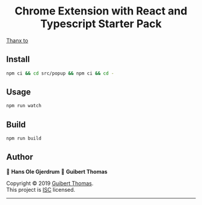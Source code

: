 <h1 align="center">Chrome Extension with React and Typescript Starter Pack</h1>

[Thanx to](https://github.com/thmsgbrt/Chrome-Extension-with-React-and-Typescript-Starter-Pack)

## Install

```sh
npm ci && cd src/popup && npm ci && cd -
```

## Usage

```sh
npm run watch
```

## Build

```sh
npm run build
```

## Author

👤 **Hans Ole Gjerdrum**
👤 **Guibert Thomas**

Copyright © 2019 [Guibert Thomas](https://github.com/thmsgbrt).<br />
This project is [ISC](https://github.com/thmsgbrt/Chrome-Extension-with-React-and-Typescript-Starter-Pack/blob/master/LICENSE) licensed.

---
